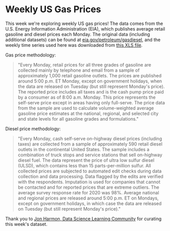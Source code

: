 # Weekly US Gas Prices

This week we're exploring weekly US gas prices! The data comes from the U.S. Energy Information Administration (EIA), which publishes average retail gasoline and diesel prices each Monday. The original data (including additional datasets) can be found at [eia.gov/petroleum/gasdiesel](https://www.eia.gov/petroleum/gasdiesel/), and the weekly time series used here was downloaded from [this XLS file](https://www.eia.gov/dnav/pet/xls/PET_PRI_GND_DCUS_NUS_W.xls).

Gas price methodology:
> "Every Monday, retail prices for all three grades of gasoline are collected mainly by telephone and email from a sample of approximately 1,000 retail gasoline outlets. The prices are published around 5:00 p.m. ET Monday, except on government holidays, when the data are released on Tuesday (but still represent Monday's price). The reported price includes all taxes and is the cash pump price paid by a consumer as of 8:00 a.m. Monday. This price represents the self-serve price except in areas having only full-serve. The price data from the sample are used to calculate volume-weighted average gasoline price estimates at the national, regional, and selected city and state levels for all gasoline grades and formulations."

Diesel price methodology:
> "Every Monday, cash self-serve on-highway diesel prices (including taxes) are collected from a sample of approximately 590 retail diesel outlets in the continental United States. The sample includes a combination of truck stops and service stations that sell on-highway diesel fuel. The data represent the price of ultra low sulfur diesel (ULSD), which contains less than 15 parts-per-million sulfur. All collected prices are subjected to automated edit checks during data collection and data processing. Data flagged by the edits are verified with the respondents. Imputation is used for companies that cannot be contacted and for reported prices that are extreme outliers. The average survey response rate for 2020 was 98%. Average national and regional prices are released around 5:00 p.m. ET on Mondays, except on government holidays, in which case the data are released on Tuesday (but still represent Monday's price)."

Thank you to [Jon Harmon, Data Science Learning Community](https://github.com/jonthegeek) for curating this week's dataset.
